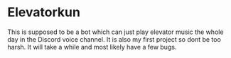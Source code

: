 # Elevatorkun

This is supposed to be a bot which can just play elevator music the whole day in the Discord voice channel.
It is also my first project so dont be too harsh. It will take a while and most likely have a few bugs.
